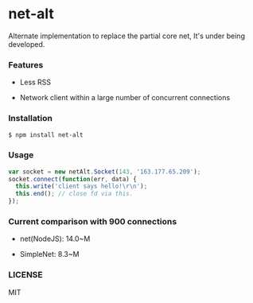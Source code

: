 
# net-alt

Alternate implementation to replace the partial core net, It's under being developed.


### Features

* Less RSS

* Network client within a large number of concurrent connections


### Installation

```bash
$ npm install net-alt
```


### Usage

```js
var socket = new netAlt.Socket(143, '163.177.65.209');
socket.connect(function(err, data) {
  this.write('client says hello!\r\n');
  this.end(); // close fd via this.
});
```


### Current comparison with 900 connections

* net(NodeJS): 14.0~M

* SimpleNet: 8.3~M


### LICENSE

MIT